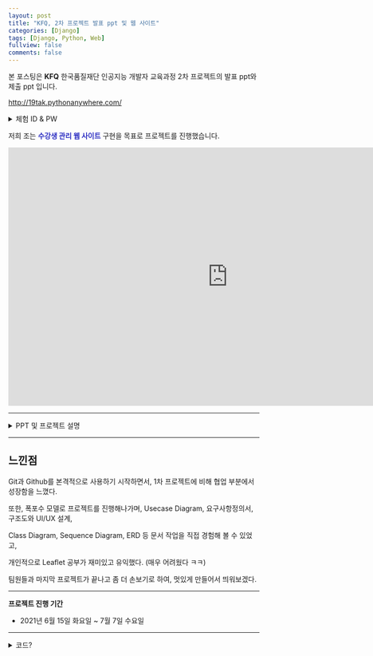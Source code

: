 ```yaml
---
layout: post
title: "KFQ, 2차 프로젝트 발표 ppt 및 웹 사이트"
categories: [Django]
tags: [Django, Python, Web]
fullview: false
comments: false
---
```


본 포스팅은 **KFQ** 한국품질재단 인공지능 개발자 교육과정 2차 프로젝트의 발표 ppt와 제출 ppt 입니다.

<http://19tak.pythonanywhere.com/>

<details>
<summary>체험 ID & PW</summary>
<div markdown="1">

**ID: ai8@kfq.com**

**PW: 1111**

</div>
</details>

저희 조는 **<span style="color:#2B2DC2">수강생 관리 웹 사이트</span>** 구현을 목표로 프로젝트를 진행했습니다.

<iframe src="https://onedrive.live.com/embed?cid=ADFD1CC231D5D8DA&amp;resid=ADFD1CC231D5D8DA%218213&amp;authkey=AGhbJgKySYfEklE&amp;em=2&amp;wdAr=1.7777777777777777" width="880px" height="518px" frameborder="0">포함된 <a target="_blank" href="https://office.com">Microsoft Office</a> 프레젠테이션, 제공: <a target="_blank" href="https://office.com/webapps">Office</a></iframe>

---

<details>
<summary>PPT 및 프로젝트 설명</summary>
<div markdown="1">

test

</div>
</details>

---

## 느낀점

Git과 Github를 본격적으로 사용하기 시작하면서, 1차 프로젝트에 비해 협업 부분에서 성장함을 느꼈다.

또한, 폭포수 모델로 프로젝트를 진행해나가며, Usecase Diagram, 요구사항정의서, 구조도와 UI/UX 설계,

Class Diagram, Sequence Diagram, ERD 등 문서 작업을 직접 경험해 볼 수 있었고,

개인적으로 Leaflet 공부가 재미있고 유익했다. (매우 어려웠다 ㅋㅋ)

팀원들과 마지막 프로젝트가 끝나고 좀 더 손보기로 하여, 멋있게 만들어서 띄워보겠다.

---

**프로젝트 진행 기간**
- 2021년 6월 15일 화요일 ~ 7월 7일 수요일

---

<details>
<summary>코드?</summary>
<div markdown="1">

```
test
```

</div>
</details>